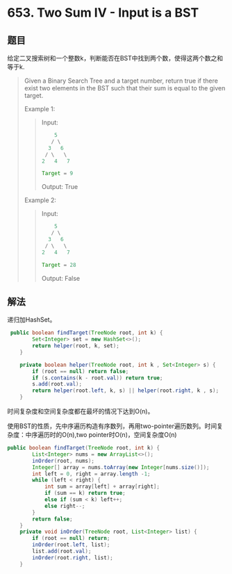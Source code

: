 # 653. Two Sum IV - Input is a BST

## 题目

给定二叉搜索树和一个整数k，判断能否在BST中找到两个数，使得这两个数之和等于k.

>Given a Binary Search Tree and a target number, return true if there exist two elements in the BST such that their sum is equal to the given target.
>
>Example 1:
>
>>Input:
>>
>>```java
>>     5
>>    / \
>>   3   6
>>  / \   \
>> 2   4   7
>>
>>Target = 9
>>```
>>
>>Output: True
>
>Example 2:
>
>>Input:
>>
>>```java
>>     5
>>    / \
>>   3   6
>>  / \   \
>> 2   4   7
>>
>>Target = 28
>>```
>>
>>Output: False

## 解法

递归加HashSet。

```java
 public boolean findTarget(TreeNode root, int k) {
        Set<Integer> set = new HashSet<>();
        return helper(root, k, set);
    }

    private boolean helper(TreeNode root, int k , Set<Integer> s) {
        if (root == null) return false;
        if (s.contains(k - root.val)) return true;
        s.add(root.val);
        return helper(root.left, k, s) || helper(root.right, k , s);
    }
```

时间复杂度和空间复杂度都在最坏的情况下达到O(n)。

使用BST的性质，先中序遍历构造有序数列，再用two-pointer遍历数列。时间复杂度：中序遍历时的O(n),two pointer时O(n)，空间复杂度O(n)

```java
public boolean findTarget(TreeNode root, int k) {
        List<Integer> nums = new ArrayList<>();
        inOrder(root, nums);
        Integer[] array = nums.toArray(new Integer[nums.size()]);
        int left = 0, right = array.length -1;
        while (left < right) {
            int sum = array[left] + array[right];
            if (sum == k) return true;
            else if (sum < k) left++;
            else right--;
        }
        return false;
    }
    private void inOrder(TreeNode root, List<Integer> list) {
        if (root == null) return;
        inOrder(root.left, list);
        list.add(root.val);
        inOrder(root.right, list);
    }
```
